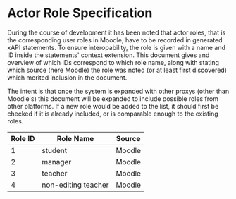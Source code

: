 Actor Role Specification
===============================

During the course of development it has been noted that actor roles, that is the corresponding user roles in Moodle, have to be recorded in generated xAPI statements.
To ensure interopability, the role is given with a name and ID inside the statements' context extension.
This document gives and overview of which IDs correspond to which role name, along with stating which source (here Moodle) the role was noted (or at least first discovered)
which merited inclusion in the document.

The intent is that once the system is expanded with other proxys (other than Moodle's) this document will be expanded to include possible roles from other platforms. If a new role would be added to the list, it should first be checked if it is already included, or is comparable enough to the existing roles.

| Role ID | Role Name | Source |
| ------- | --------- | ------ |
| 1 | student | Moodle |
| 2 | manager | Moodle |
| 3 | teacher | Moodle |
| 4 | non-editing teacher | Moodle |

